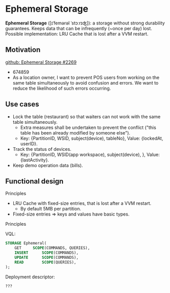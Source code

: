 # Ephemeral Storage

**Ephemeral Storage** ([ɪˈfemərəl ˈstɔːrɪʤ]): a storage without strong durability guarantees. Keeps data that can be infrequently (~once per day) lost. Possible implementation: LRU Cache that is lost after a VVM restart.

## Motivation

[github: Ephemeral Storage #2269](https://github.com/voedger/voedger/issues/2269)
- 674859
- As a location owner, I want to prevent POS users from working on the same table simultaneously to avoid confusion and errors. We want to reduce the likelihood of such errors occurring.

## Use cases

- Lock the table (restaurant) so that waiters can not work with the same table simultaneously.
  - Extra measures shall be undertaken to prevent the conflict ("this table has been already modified by someone else").
  - Key: {PartitionID, WSID, subject(device), tableNo}, Value: {lockedAt, userID}.
- Track the status of devices.
  - Key: {PartitionID, WSID(app workspace), subject(device), }, Value: {lastActivity}.
- Keep demo operation data (bills). 

## Functional design

Principles

- LRU Cache with fixed-size entries, that is lost after a VVM restart.
  - By default 5MB per partition.
- Fixed-size entries => keys and values have basic types.

Principles

VQL:

```sql
STORAGE Ephemeral(
	GET		SCOPE(COMMANDS, QUERIES),
	INSERT		SCOPE(COMMANDS),
	UPDATE		SCOPE(COMMANDS),
	READ		SCOPE(QUERIES),
);
```

Deployment descriptor:
```
???
```
